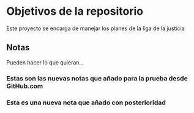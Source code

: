 # Objetivos de la repositorio

Este proyecto se encarga de manejar los planes de la liga de la justicia


## Notas
Pueden hacer lo que quieran...

### Estas son las nuevas notas que añado para la prueba desde GitHub.com


### Esta es una nueva nota que añado con posterioridad
